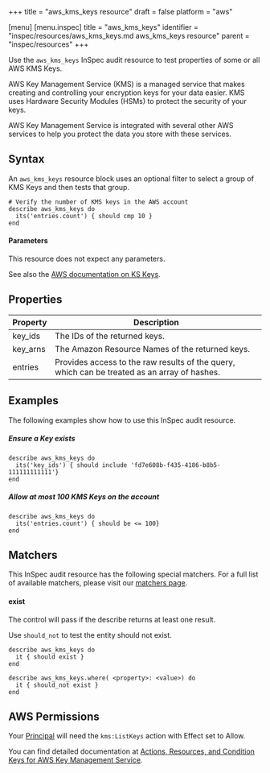 +++
title = "aws_kms_keys resource"
draft = false
platform = "aws"

[menu]
  [menu.inspec]
    title = "aws_kms_keys"
    identifier = "inspec/resources/aws_kms_keys.md aws_kms_keys resource"
    parent = "inspec/resources"
+++


Use the `aws_kms_keys` InSpec audit resource to test properties of some or all AWS KMS Keys.

AWS Key Management Service (KMS) is a managed service that makes creating and controlling your encryption keys for your data easier. KMS uses Hardware Security Modules (HSMs) to protect the security of your keys.

AWS Key Management Service is integrated with several other AWS services to help you protect the data you store with these services.

## Syntax

An `aws_kms_keys` resource block uses an optional filter to select a group of KMS Keys and then tests that group.

    # Verify the number of KMS keys in the AWS account
    describe aws_kms_keys do
      its('entries.count') { should cmp 10 }
    end
    
#### Parameters

This resource does not expect any parameters.

See also the [AWS documentation on KS Keys](https://docs.aws.amazon.com/kms/latest/developerguide/getting-started.html).

## Properties

|Property  | Description|
| ---      | --- |
|key\_ids  | The IDs of the returned keys. |
|key\_arns | The Amazon Resource Names of the returned keys. |
|entries   | Provides access to the raw results of the query, which can be treated as an array of hashes. |

## Examples

The following examples show how to use this InSpec audit resource.

##### Ensure a Key exists
    describe aws_kms_keys do
      its('key_ids') { should include 'fd7e608b-f435-4186-b8b5-111111111111'}
    end
    
##### Allow at most 100 KMS Keys on the account
    describe aws_kms_keys do
      its('entries.count') { should be <= 100}
    end

## Matchers

This InSpec audit resource has the following special matchers. For a full list of available matchers, please visit our [matchers page](https://www.inspec.io/docs/reference/matchers/).

#### exist

The control will pass if the describe returns at least one result.

Use `should_not` to test the entity should not exist.

    describe aws_kms_keys do
      it { should exist }
    end
      
    describe aws_kms_keys.where( <property>: <value>) do
      it { should_not exist }
    end
    

## AWS Permissions

Your [Principal](https://docs.aws.amazon.com/IAM/latest/UserGuide/intro-structure.html#intro-structure-principal) will need the `kms:ListKeys` action with Effect set to Allow.

You can find detailed documentation at [Actions, Resources, and Condition Keys for AWS Key Management Service](https://docs.aws.amazon.com/IAM/latest/UserGuide/list_awskeymanagementservice.html).
